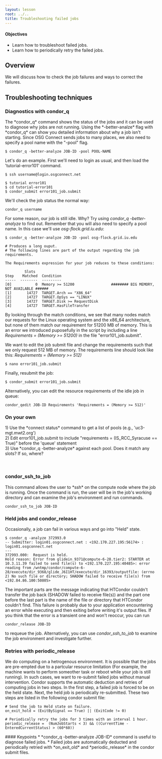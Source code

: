 ```yaml
---
layout: lesson
root: ../..
title: Troubleshooting failed jobs
---
```

<div class="objectives" markdown="1">

#### Objectives
*   Learn how to troubleshoot failed jobs.
*   Learn how to periodically retry the failed jobs.
</div>

<h2>Overview </h2> 
We will discuss how to check the job failures and ways to correct the failures.  

<h2> Troubleshooting techniques </h2> 

<h3> Diagnostics with condor_q  </h3> 
The *condor_q* command shows the status of the jobs and it can be used to diagnose why jobs are not 
running. Using the *-better-analze* flag with *condor_q* can show you detailed information about why a job isn't starting. Since OSG Connect sends jobs to many places, we also need to specify a pool name with the "-pool" flag. 

~~~
$ condor_q -better-analyze JOB-ID -pool POOL-NAME
~~~

Let's do an example. First we'll need to login as usual, and then load the 'tutorial-error101' command. 

~~~
$ ssh username@login.osgconnect.net

$ tutorial error101
$ cd tutorial-error101
$ condor_submit error101_job.submit 
~~~

We'll check the job status the normal way:

~~~
condor_q username
~~~

For some reason, our job is still idle. Why? Try using *condor_q -better-analyze* to find out. Remember that you will also need to specify a pool name. In this case we'll use *osg-flock.grid.iu.edu*:

~~~
$ condor_q -better-analyze JOB-ID -pool osg-flock.grid.iu.edu
 
# Produces a long ouput. 
# The following lines are part of the output regarding the job requirements.  

The Requirements expression for your job reduces to these conditions:

         Slots
Step    Matched  Condition
-----  --------  ---------
[0]           0  Memory >= 51200                 ######## BIG MEMORY, NOT AVAILABLE ###### 
[1]       14727  TARGET.Arch == "X86_64"
[2]       14727  TARGET.OpSys == "LINUX"
[3]       14727  TARGET.Disk >= RequestDisk
[4]       14727  TARGET.HasFileTransfer
~~~

By looking through the match conditions, we see that many nodes match our requests for the Linux operating system and the x86_64 architecture, but none of them match our requirement for 51200 MB of memory. This is an error we introduced 
puposefully in the script by including a line *Requirements = (Memory >= 51200)* in the file 
"error101_job.submit". 

We want to edit the job submit file and change the requirements such that we only request 512 MB of memory. The requirements line should look like this: *Requirements = (Memory >= 512)*

~~~
$ nano error101_job.submit
~~~

Finally, resubmit the job:
~~~
$ condor_submit error101_job.submit
~~~

Alternatively, you can edit the resource requirements of the idle job in queue:

~~~
condor_qedit JOB-ID Requirements 'Requirements = (Memory >= 512)' 
~~~

<h3> On your own </h3>
  1) Use the *connect status* command to get a list of pools (e.g., 'uc3-mgt.mwt2.org') <br/>
  2) Edit error101_job.submit to include "requirements = (IS_RCC_Syracuse == True)" before the 'queue' statement <br/>
  3) Use *condor_q -better-analyze* against each pool. Does it match any slots? If so, where? <br/>

<br/>
<br/>
<h3> condor_ssh_to_job </h3> 
This command allows the user to *ssh* on the compute node where the job is running.  Once the command 
is run, the user will be in the job's working directory and can examine the job's environment and run 
commands. 

~~~
condor_ssh_to_job JOB-ID  
~~~

<h3> Held jobs and condor_release </h3>

Occasionally, a job can fail in various ways and go into "Held" state. 

~~~
$ condor_q -analyze 372993.0
-- Submitter: login01.osgconnect.net : <192.170.227.195:56174> : login01.osgconnect.net
---
372993.000:  Request is held.
Hold reason: Error from glidein_9371@compute-6-28.tier2: STARTER at 10.3.11.39 failed to send file(s) to <192.170.227.195:40485>: error reading from /wntmp/condor/compute-6-28/execute/dir_9368/glide_J6I1HT/execute/dir_16393/outputfile: (errno 2) No such file or directory; SHADOW failed to receive file(s) from <192.84.86.100:50805>
~~~

The important parts are the message indicating that HTCondor couldn't transfer the job 
back (SHADOW failed to receive file(s)) and the part one before the last part is the name of the 
file or directory that HTCondor couldn't find.  This failure is probably due to your application 
encountering an error while executing and then exiting before writing it's output files.  If you think 
that the error is a transient one and won't reoccur, you can run 

~~~
condor_release JOB-ID 
~~~
to requeue the job.  Alternatively, you can use *condor_ssh_to_job* to examine the job environment and investigate further.


<h3> Retries with periodic_release </h3>

We do computing on a hetrogenous environment. It is possible that the jobs are pre-empted due to a partcular
resource limitation (For example, the machine wants to perform someother task or reboot while your job 
is still running).  In such cases, we want to re-submit failed jobs without manual intervention. Condor 
supports the automatic deduction and retries of computing jobs in two steps.
In the first step, a failed job is forced to be on the held state.   Next, the held job is 
periodically re-submitted. These two steps are listed in the following condor submit file: 

~~~
# Send the job to Held state on failure. 
on_exit_hold = (ExitBySignal == True) || (ExitCode != 0)  

# Periodically retry the jobs for 3 times with an interval 1 hour.   
periodic_release =  (NumJobStarts < 3) && ((CurrentTime - EnteredCurrentStatus) > (60*60))
~~~


<div class="keypoints" markdown="1">
#### Keypoints
*    *condor_q -better-analyze JOB-ID* command is useful to diagnose failed jobs. 
*    Failed jobs are automatically deducted and periodically retried  with *on_exit_old* and *periodic_release* in the condor submit files.
</div>


